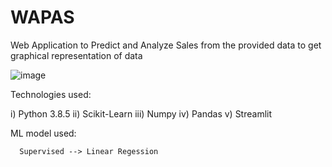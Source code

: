 # WAPAS
Web Application to Predict and Analyze Sales from the provided data to get graphical representation of  data


![image](https://user-images.githubusercontent.com/52353952/174488791-4ebe75e2-6487-41a0-b974-c37ba237436d.png)


Technologies used:

i) Python 3.8.5
ii) Scikit-Learn
iii) Numpy
iv) Pandas
v) Streamlit

ML model used:

      Supervised --> Linear Regession
